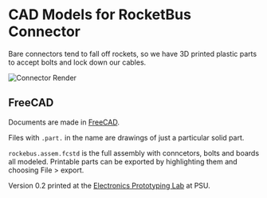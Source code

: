 # CAD Models for RocketBus Connector

Bare connectors tend to fall off rockets, so we have 3D printed plastic parts to accept bolts and lock down our cables.

![Connector Render](https://github.com/psas/avionics-cad/raw/master/av3/rocketbus-connector/CAD/render.png)

## FreeCAD

Documents are made in [FreeCAD](http://free-cad.sourceforge.net/).

Files with `.part.` in the name are drawings of just a particular solid part.

`rockebus.assem.fcstd` is the full assembly with conncetors, bolts and boards all modeled. Printable parts can be exported by highlighting them and choosing File > export.

Version 0.2 printed at the [Electronics Prototyping Lab](http://psu-epl.github.com/) at PSU.

